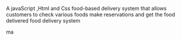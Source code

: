 A javaScript ,Html and Css food-based delivery system that allows customers to check various foods   make reservations and get the food delivered 
food delivery system

ma

